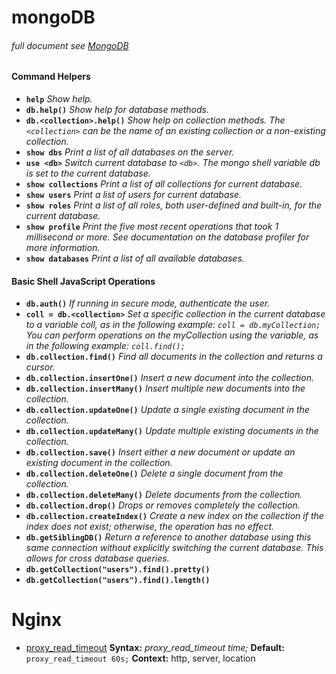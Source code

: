 # mongoDB 
###### full document see [MongoDB](https://docs.mongodb.com/manual/reference/mongo-shell/)
#### Command Helpers
- __`help`__	_Show help._
- __`db.help()`__ _Show help for database methods._
- __`db.<collection>.help()`__	_Show help on collection methods. The `<collection>` can be the name of an existing collection or a non-existing collection._
- __`show dbs`__	_Print a list of all databases on the server._
- __`use <db>`__	_Switch current database to `<db>`. The mongo shell variable db is set to the current database._
- __`show collections`__	_Print a list of all collections for current database._
- __`show users`__	_Print a list of users for current database._
- __`show roles`__	_Print a list of all roles, both user-defined and built-in, for the current database._
- __`show profile`__ _Print the five most recent operations that took 1 millisecond or more. See documentation on the database profiler for more information._
- __`show databases`__ _Print a list of all available databases._
#### Basic Shell JavaScript Operations
- __`db.auth()`__	_If running in secure mode, authenticate the user._
- __`coll = db.<collection>`__	_Set a specific collection in the current database to a variable coll, as in the following example: `coll = db.myCollection;` You can perform operations on the myCollection using the variable, as in the following example: `coll.find();`_
- __`db.collection.find()`__ _Find all documents in the collection and returns a cursor._
- __`db.collection.insertOne()`__ _Insert a new document into the collection._
- __`db.collection.insertMany()`__	_Insert multiple new documents into the collection._
- __`db.collection.updateOne()`__	_Update a single existing document in the collection._
- __`db.collection.updateMany()`__	_Update multiple existing documents in the collection._
- __`db.collection.save()`__	_Insert either a new document or update an existing document in the collection._
- __`db.collection.deleteOne()`__	_Delete a single document from the collection._
- __`db.collection.deleteMany()`__	_Delete documents from the collection._
- __`db.collection.drop()`__	_Drops or removes completely the collection._
- __`db.collection.createIndex()`__	_Create a new index on the collection if the index does not exist; otherwise, the operation has no effect._
- __`db.getSiblingDB()`__	_Return a reference to another database using this same connection without explicitly switching the current database. This allows for cross database queries._
- __`db.getCollection("users").find().pretty()`__
- __`db.getCollection("users").find().length()`__

# Nginx
- [proxy_read_timeout](http://nginx.org/en/docs/http/ngx_http_proxy_module.html#proxy_read_timeout)
__Syntax:__	_proxy_read_timeout time;_
__Default:__ `proxy_read_timeout 60s;`
__Context:__	http, server, location
